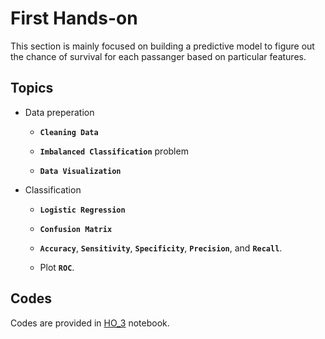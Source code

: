 # First Hands-on

This section is mainly focused on building a predictive model to figure out the chance of survival for each passanger based on particular features.

## Topics

* Data preperation
    
    - **`Cleaning Data`**

    - **`Imbalanced Classification`** problem

    - **`Data Visualization`**

* Classification
    
    -   **`Logistic Regression`**

    -   **`Confusion Matrix`**

    -   **`Accuracy`**, **`Sensitivity`**, **`Specificity`**, **`Precision`**, and **`Recall`**.

    -   Plot **`ROC`**.



## Codes

Codes are provided in [HO_3](https://github.com/ARokni/Machine-Learning/blob/main/Hands-On/3/HO_3.ipynb) notebook.